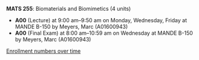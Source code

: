 **MATS 255**: Biomaterials and Biomimetics (4 units)

- **A00** (Lecture) at 9:00 am–9:50 am on Monday, Wednesday, Friday at MANDE B-150 by Meyers, Marc (A01600943)
- **A00** (Final Exam) at 8:00 am–10:59 am on Wednesday at MANDE B-150 by Meyers, Marc (A01600943)

[Enrollment numbers over time](./MATS255.tsv)
